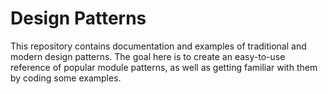 # Design Patterns
This repository contains documentation and examples of traditional and modern design patterns.
The goal here is to create an easy-to-use reference of popular module patterns, as well as getting familiar with them by coding some examples.